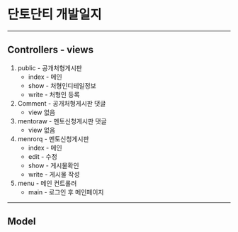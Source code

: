 # 단토단티 개발일지
-----------------------

## Controllers - views

1. public - 공개처형게시판
    - index - 메인
    - show - 처형인디테일정보
    - write - 처형인 등록
2. Comment - 공개처형게시판 댓글
    -  view 없음
3. mentoraw - 멘토신청게시판 댓글
    - view 없음
4. menrorq - 멘토신청게시판
    - index - 메인
    - edit - 수정
    - show - 게시물확인
    - write - 게시물 작성
5. menu - 메인 컨트롤러
    - main - 로그인 후 메인페이지

-------------------------

## Model
